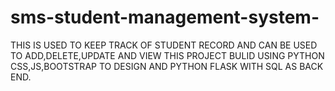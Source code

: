 # sms-student-management-system-
THIS IS USED TO KEEP TRACK OF STUDENT RECORD AND CAN BE USED TO ADD,DELETE,UPDATE AND VIEW THIS PROJECT BULID USING PYTHON 
CSS,JS,BOOTSTRAP TO DESIGN AND PYTHON FLASK WITH SQL AS BACK END.

